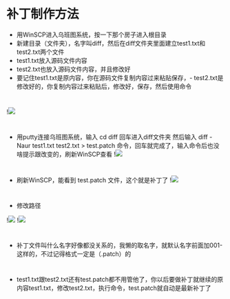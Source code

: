 # 补丁制作方法
- 用WinSCP进入乌班图系统，按一下那个房子进入根目录
- 新建目录（文件夹），名字叫diff，然后在diff文件夹里面建立test1.txt和test2.txt两个文件
- test1.txt放入源码文件内容
- test2.txt也放入源码文件内容，并且修改好
- 要记住test1.txt是原内容，你在源码文件复制内容过来粘贴保存，- test2.txt是修改好的，你复制内容过来粘贴后，修改好，保存，然后使用命令
#
!<img src="https://github.com/danshui-git/shuoming/blob/master/doc/x001.png" />

#
- 用putty连接乌班图系统，输入 cd diff  回车进入diff文件夹
然后输入 diff -Naur test1.txt test2.txt > test.patch 命令，回车就完成了，输入命令后也没啥提示跟改变的，刷新WinSCP查看
!<img src="https://github.com/danshui-git/shuoming/blob/master/doc/x004.png" />
#
- 刷新WinSCP，能看到 test.patch 文件，这个就是补丁了
!<img src="https://github.com/danshui-git/shuoming/blob/master/doc/x002.png" />

#
- 修改路径

!<img src="https://github.com/danshui-git/shuoming/blob/master/doc/x003.png" />
!<img src="https://github.com/danshui-git/shuoming/blob/master/doc/x005.png" />

#
- 补丁文件叫什么名字好像都没关系的，我懒的取名字，就默认名字前面加001-这样的，不过记得格式一定是（.patch）的
#
- test1.txt跟test2.txt还有test.patch都不用管他了，你以后要做补丁就继续的原内容test1.txt，修改test2.txt，执行命令，test.patch就自动是最新补丁了
